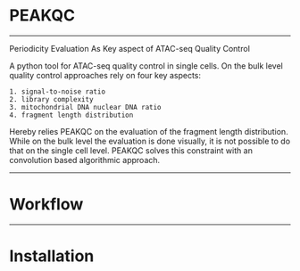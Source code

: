 # PEAKQC
--------------------------------------------
Periodicity Evaluation As Key aspect of ATAC-seq Quality Control

A python tool for ATAC-seq quality control in single cells. 
On the bulk level quality control approaches rely on four key aspects: 

    1. signal-to-noise ratio 
    2. library complexity
    3. mitochondrial DNA nuclear DNA ratio 
    4. fragment length distribution 

Hereby relies PEAKQC on the evaluation of the fragment length distribution.
While on the bulk level the evaluation is done visually, it is not possible to do that on the single cell level.
PEAKQC solves this constraint with an convolution based algorithmic approach.

-------------------------

# Workflow

-------------------------

# Installation
